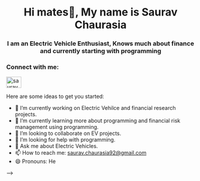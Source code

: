 <h1 align="center">Hi mates👋, My name is Saurav Chaurasia</h1>
<h3 align="center">I am an Electric Vehicle Enthusiast, Knows much about finance and currently starting with programming </h3>

<h3 align="left">Connect with me:</h3>
<p align="left">
<a href="https://www.linkedin.com/in/saurav-chaurasia-0245001aa//" target="blank"><img align="center" src="https://cdn.jsdelivr.net/npm/simple-icons@3.0.1/icons/linkedin.svg" alt="saurav chaurasia" height="30" width="40" /></a>
</p>

Here are some ideas to get you started:

- 🔭 I’m currently working on Electric Vehilce and financial research projects.
- 🌱 I’m currently learning more about programming and financial risk management using programming. 
- 👯 I’m looking to collaborate on EV projects.
- 🤔 I’m looking for help with programming.
- 💬 Ask me about Electric Vehicles.
- 📫 How to reach me: saurav.chaurasia92@gmail.com
- 😄 Pronouns: He

-->

